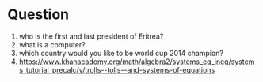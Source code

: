 Question
========
1. who is the first and last president of Eritrea?
2. what is a computer?
3. which country would you like to be world cup 2014 champion?
4. https://www.khanacademy.org/math/algebra2/systems_eq_ineq/systems_tutorial_precalc/v/trolls--tolls--and-systems-of-equations
